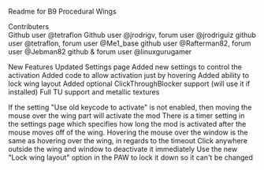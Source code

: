 Readme for B9 Procedural Wings 

Contributers	
	Github user @tetraflon
	Github user @jrodrigv, forum user @jrodriguiz
	github user @tetraflon, forum user @Me1_base
	github user @Rafterman82, forum user @Jebman82
	github & forum user @linuxgurugamer

New Features
	Updated Settings page
	Added new settings to control the activation
	Added code to allow activation just by hovering
	Added ability to lock wing layout
	Added optional ClickThroughBlocker support (will use it if installed)
	Full TU support and metallic textures

If the setting "Use old keycode to activate" is not enabled, then moving the mouse over the wing part will activate the mod
There is a timer setting in the settings page which specifies how long the mod is activated after the mouse moves off of the wing.
Hovering the mouse over the window is the same as hovering over the wing, in regards to the timeout
Click anywhere outside the wing and window to deactivate it immediately
Use the new "Lock wing layout" option in the PAW to lock it down so it can't be changed